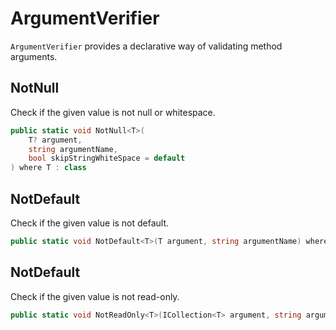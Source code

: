 # ArgumentVerifier

`ArgumentVerifier` provides a declarative way of validating method arguments.

## NotNull

Check if the given value is not null or whitespace.

```csharp
public static void NotNull<T>(
    T? argument,
    string argumentName,
    bool skipStringWhiteSpace = default
) where T : class
```

## NotDefault

Check if the given value is not default.&#x20;

```csharp
public static void NotDefault<T>(T argument, string argumentName) where T : struct
```

## NotDefault

Check if the given value is not read-only.

```csharp
public static void NotReadOnly<T>(ICollection<T> argument, string argumentName)
```
